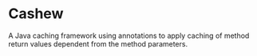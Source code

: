 Cashew
=========

A Java caching framework using annotations to apply caching of method return values dependent from the method parameters.
